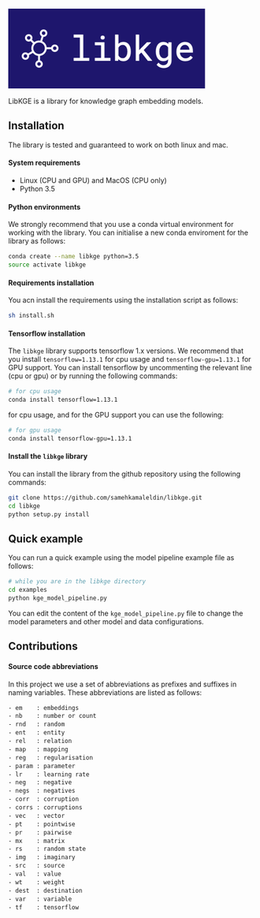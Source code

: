 ![](libkge-logo.png)

LibKGE is a library for knowledge graph embedding models.

## Installation
The library is tested and guaranteed to work on both linux and mac.

#### System requirements
- Linux (CPU and GPU) and MacOS (CPU only)
- Python 3.5

#### Python environments
We strongly recommend that you use a conda virtual environment for working with the library. You can initialise a new conda enviroment for the library as follows:
``` bash
conda create --name libkge python=3.5
source activate libkge
```

#### Requirements installation
You acn install the requirements using the installation script as follows:
``` bash
sh install.sh
```
#### Tensorflow installation
The `libkge` library supports tensorflow 1.x versions. We recommend that you install `tensorflow=1.13.1` for cpu usage and `tensorflow-gpu=1.13.1` for GPU support.
You can install tensorflow by uncommenting the relevant line (cpu or gpu) or by running the following commands:
``` bash
# for cpu usage
conda install tensorflow=1.13.1
``` 
for cpu usage, and for the GPU support you can use the following:
``` bash
# for gpu usage
conda install tensorflow-gpu=1.13.1
``` 

#### Install the `libkge` library
You can install the library from the github repository using the following commands:
``` bash
git clone https://github.com/samehkamaleldin/libkge.git
cd libkge
python setup.py install
```
 
 
## Quick example
You can run a quick example using the model pipeline example file as follows:
 ``` bash
# while you are in the libkge directory
cd examples
python kge_model_pipeline.py
```

You can edit the content of the `kge_model_pipeline.py` file to change the model parameters and other model and data configurations.

## Contributions

#### Source code abbreviations
In this project we use a set of abbreviations as prefixes and suffixes in naming variables.  These abbreviations are listed as follows:
``` txt
- em    : embeddings
- nb    : number or count
- rnd   : random
- ent   : entity
- rel   : relation
- map   : mapping
- reg   : regularisation
- param : parameter
- lr    : learning rate
- neg   : negative
- negs  : negatives
- corr  : corruption
- corrs : corruptions
- vec   : vector
- pt    : pointwise
- pr    : pairwise
- mx    : matrix
- rs    : random state
- img   : imaginary
- src   : source
- val   : value
- wt    : weight
- dest  : destination
- var   : variable
- tf    : tensorflow
```
